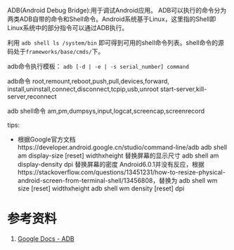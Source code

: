 ADB(Android Debug Bridge):用于调试Android应用。
ADB可以执行的命令分为两类ADB自带的命令和Shell命令。Android系统基于Linux，这里指的Shell即Linux系统中的部分指令可以通过ADB执行。

利用 `adb shell ls /system/bin` 即可得到可用的shell命令列表。shell命令的源码处于`frameworks/base/cmds/`下。

adb命令执行模板：
`adb [-d | -e | -s serial_number] command`

adb命令
root,remount,reboot,push,pull,devices,forward, install,uninstall,connect,disconnect,tcpip,usb,unroot
start-server,kill-server,reconnect


adb shell命令
am,pm,dumpsys,input,logcat,screencap,screenrecord


tips:
* 根据Google官方文档https://developer.android.google.cn/studio/command-line/adb
  adb shell am display-size [reset] widthxheight  替换屏幕的显示尺寸
  adb shell am display-density dpi                替换屏幕的密度
  Android6.0.1并没有反应，根据https://stackoverflow.com/questions/13451231/how-to-resize-physical-android-screen-from-terminal-shell/13456808，替换为
  adb shell wm size [reset] widthxheight
  adb shell wm density [reset] dpi

# 参考资料
1. [Google Docs - ADB](https://developer.android.google.cn/studio/command-line/adb)